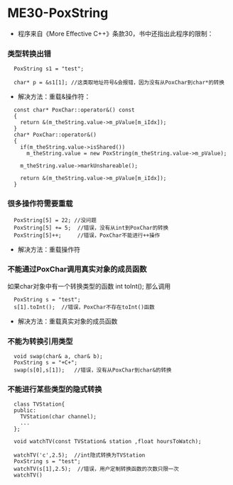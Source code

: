 ME30-PoxString
=================================== 
* 程序来自《More Effective C++》条款30，书中还指出此程序的限制：
### 类型转换出错
```
  PoxString s1 = "test";

  char* p = &s1[1]; //这类取地址符号&会报错，因为没有从PoxChar到char*的转换
```  
* 解决方法：重载&操作符：
```
  const char* PoxChar::operator&() const
  {
    return &(m_theString.value->m_pValue[m_iIdx]);
  }
  char* PoxChar::operator&()
  {
    if(m_theString.value->isShared())
      m_theString.value = new PoxString(m_theString.value->m_pValue);
      
    m_theString.value->markUnshareable();
    
    return &(m_theString.value->m_pValue[m_iIdx]);
  }
```
### 很多操作符需要重载
```
  PoxString[5] = 22; //没问题
  PoxString[5] += 5;  //错误，没有从int到PoxChar的转换
  PoxString[5]++;     //错误，PoxChar不能进行++操作
```  
* 解决方法：重载操作符
  
### 不能通过PoxChar调用真实对象的成员函数
   如果char对象中有一个转换类型的函数 int toInt();
   那么调用
```  
  PoxString s = "test";
  s[1].toInt();  //错误，PoxChar不存在toInt()函数
```    
* 解决方法：重载真实对象的成员函数
  
### 不能为转换引用类型
```  
  void swap(char& a, char& b);
  PoxString s = "+C+";
  swap(s[0],s[1]);   //错误，没有从PoxChar到char&的转换
```    
### 不能进行某些类型的隐式转换
```  
  class TVStation{
  public:
    TVStation(char channel);
    ...
  };
  
  void watchTV(const TVStation& station ,float hoursToWatch);
  
  watchTV('c',2.5);  //int隐式转换为TVStation
  PoxString s = "test";
  watchTV(s[1],2.5);  //错误，用户定制转换函数的次数只限一次
  watchTV()
```   
